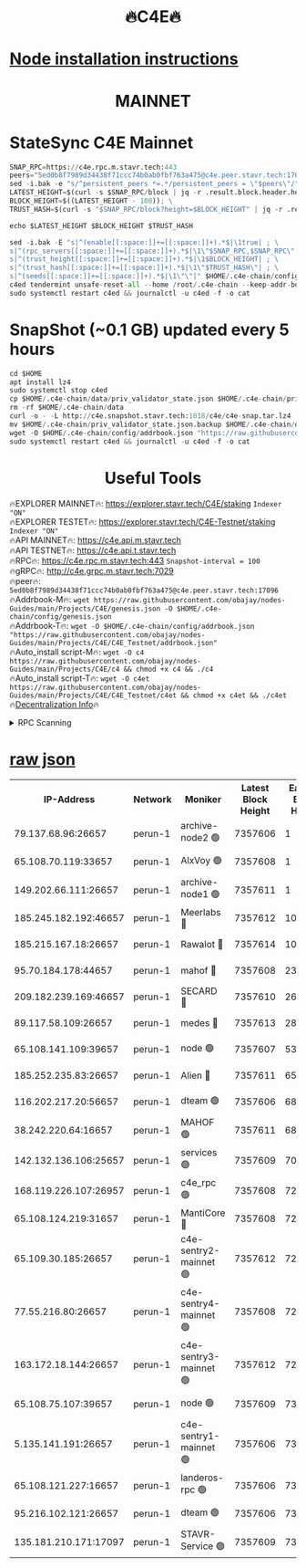 <h1 align="center"> 🔥C4E🔥</h1>

[Node installation instructions](https://github.com/obajay/nodes-Guides/tree/main/Projects/C4E)
=

<h1 align="center"> MAINNET</h1>

# StateSync C4E Mainnet
```python
SNAP_RPC=https://c4e.rpc.m.stavr.tech:443
peers="5ed0b8f7989d34438f71ccc74b0ab0fbf763a475@c4e.peer.stavr.tech:17096"
sed -i.bak -e "s/^persistent_peers *=.*/persistent_peers = \"$peers\"/" $HOME/.c4e-chain/config/config.toml
LATEST_HEIGHT=$(curl -s $SNAP_RPC/block | jq -r .result.block.header.height); \
BLOCK_HEIGHT=$((LATEST_HEIGHT - 100)); \
TRUST_HASH=$(curl -s "$SNAP_RPC/block?height=$BLOCK_HEIGHT" | jq -r .result.block_id.hash)

echo $LATEST_HEIGHT $BLOCK_HEIGHT $TRUST_HASH

sed -i.bak -E "s|^(enable[[:space:]]+=[[:space:]]+).*$|\1true| ; \
s|^(rpc_servers[[:space:]]+=[[:space:]]+).*$|\1\"$SNAP_RPC,$SNAP_RPC\"| ; \
s|^(trust_height[[:space:]]+=[[:space:]]+).*$|\1$BLOCK_HEIGHT| ; \
s|^(trust_hash[[:space:]]+=[[:space:]]+).*$|\1\"$TRUST_HASH\"| ; \
s|^(seeds[[:space:]]+=[[:space:]]+).*$|\1\"\"|" $HOME/.c4e-chain/config/config.toml
c4ed tendermint unsafe-reset-all --home /root/.c4e-chain --keep-addr-book
sudo systemctl restart c4ed && journalctl -u c4ed -f -o cat
```
# SnapShot (~0.1 GB) updated every 5 hours
```python
cd $HOME
apt install lz4
sudo systemctl stop c4ed
cp $HOME/.c4e-chain/data/priv_validator_state.json $HOME/.c4e-chain/priv_validator_state.json.backup
rm -rf $HOME/.c4e-chain/data
curl -o - -L http://c4e.snapshot.stavr.tech:1018/c4e/c4e-snap.tar.lz4 | lz4 -c -d - | tar -x -C $HOME/.c4e-chain --strip-components 2
mv $HOME/.c4e-chain/priv_validator_state.json.backup $HOME/.c4e-chain/data/priv_validator_state.json
wget -O $HOME/.c4e-chain/config/addrbook.json "https://raw.githubusercontent.com/obajay/nodes-Guides/main/Projects/C4E/addrbook.json"
sudo systemctl restart c4ed && journalctl -u c4ed -f -o cat
```
 <h1 align="center"> Useful Tools</h1>

🔥EXPLORER MAINNET🔥:  https://explorer.stavr.tech/C4E/staking            `Indexer "ON"` \
🔥EXPLORER TESTET🔥:   https://explorer.stavr.tech/C4E-Testnet/staking     `Indexer "ON"` \
🔥API MAINNET🔥:       https://c4e.api.m.stavr.tech \
🔥API TESTNET🔥:       https://c4e.api.t.stavr.tech \
🔥RPC🔥:               https://c4e.rpc.m.stavr.tech:443                  `Snapshot-interval = 100` \
🔥gRPC🔥:              http://c4e.grpc.m.stavr.tech:7029 \
🔥peer🔥:              `5ed0b8f7989d34438f71ccc74b0ab0fbf763a475@c4e.peer.stavr.tech:17096` \
🔥Addrbook-M🔥:    ```wget https://raw.githubusercontent.com/obajay/nodes-Guides/main/Projects/C4E/genesis.json -O $HOME/.c4e-chain/config/genesis.json``` \
🔥Addrbook-T🔥:    ```wget -O $HOME/.c4e-chain/config/addrbook.json "https://raw.githubusercontent.com/obajay/nodes-Guides/main/Projects/C4E/C4E_Testnet/addrbook.json"``` \
🔥Auto_install script-M🔥: ```wget -O c4 https://raw.githubusercontent.com/obajay/nodes-Guides/main/Projects/C4E/c4 && chmod +x c4 && ./c4``` \
🔥Auto_install script-T🔥: ```wget -O c4et https://raw.githubusercontent.com/obajay/nodes-Guides/main/Projects/C4E/C4E_Testnet/c4et && chmod +x c4et && ./c4et``` \
🔥[Decentralization Info](https://github.com/obajay/StateSync-snapshots/tree/main/Projects/C4E/Decentralization)🔥




<details>
<summary>RPC Scanning</summary>

<h2 align="center"> We scan nodes in real time every 4 hours. And we provide the final result of RPC endpoints.
We cannot influence the operation of these nodes in any way. </h2>


```python
If Voting Power is higher than 0 --> then the Node is a validator of the network and may be subject to attack and be a potential threat to the chain.
```
```python
We marked such validators with a red symbol
```

</details>

[raw json](https://rpc-check.c4e.stavr.tech/c4e/rpc-c4e-result.json)
=



<table><tr><th>IP-Address</th><th>Network</th><th>Moniker</th><th>Latest Block Height</th><th>Earliest Block Height</th><th>Catching Up</th><th>Tx Index</th><th>Voting Power</th><th>Scan Time</th></tr><tr><td>79.137.68.96:26657</td><td>perun-1</td><td>archive-node2 🟢</td><td>7357606</td><td>1</td><td>False</td><td>on</td><td>0</td><td>2024-02-27T13:38:37.538122543UTC</td></tr><tr><td>65.108.70.119:33657</td><td>perun-1</td><td>AlxVoy 🟢</td><td>7357608</td><td>1</td><td>False</td><td>on</td><td>0</td><td>2024-02-27T13:38:51.756052240UTC</td></tr><tr><td>149.202.66.111:26657</td><td>perun-1</td><td>archive-node1 🟢</td><td>7357611</td><td>1</td><td>False</td><td>on</td><td>0</td><td>2024-02-27T13:39:08.162050418UTC</td></tr><tr><td>185.245.182.192:46657</td><td>perun-1</td><td>Meerlabs 🔴</td><td>7357612</td><td>1051501</td><td>False</td><td>on</td><td>344604</td><td>2024-02-27T13:39:15.253267189UTC</td></tr><tr><td>185.215.167.18:26657</td><td>perun-1</td><td>Rawalot 🔴</td><td>7357614</td><td>1090501</td><td>False</td><td>on</td><td>450091</td><td>2024-02-27T13:39:26.343528518UTC</td></tr><tr><td>95.70.184.178:44657</td><td>perun-1</td><td>mahof 🔴</td><td>7357608</td><td>2342001</td><td>False</td><td>off</td><td>1356389</td><td>2024-02-27T13:38:51.056538333UTC</td></tr><tr><td>209.182.239.169:46657</td><td>perun-1</td><td>SECARD 🔴</td><td>7357610</td><td>2616101</td><td>False</td><td>off</td><td>749308</td><td>2024-02-27T13:39:03.511863384UTC</td></tr><tr><td>89.117.58.109:26657</td><td>perun-1</td><td>medes 🔴</td><td>7357613</td><td>2826001</td><td>False</td><td>off</td><td>891015</td><td>2024-02-27T13:39:21.962393347UTC</td></tr><tr><td>65.108.141.109:39657</td><td>perun-1</td><td>node 🟢</td><td>7357607</td><td>5303301</td><td>False</td><td>on</td><td>0</td><td>2024-02-27T13:38:39.898783102UTC</td></tr><tr><td>185.252.235.83:26657</td><td>perun-1</td><td>Alien 🔴</td><td>7357611</td><td>6502501</td><td>False</td><td>on</td><td>648215</td><td>2024-02-27T13:39:08.452498169UTC</td></tr><tr><td>116.202.217.20:56657</td><td>perun-1</td><td>dteam 🟢</td><td>7357606</td><td>6800901</td><td>False</td><td>on</td><td>0</td><td>2024-02-27T13:38:36.881131392UTC</td></tr><tr><td>38.242.220.64:16657</td><td>perun-1</td><td>MAHOF 🟢</td><td>7357611</td><td>6885501</td><td>False</td><td>on</td><td>0</td><td>2024-02-27T13:39:05.856063067UTC</td></tr><tr><td>142.132.136.106:25657</td><td>perun-1</td><td>services 🟢</td><td>7357609</td><td>7012001</td><td>False</td><td>on</td><td>0</td><td>2024-02-27T13:38:54.310790304UTC</td></tr><tr><td>168.119.226.107:26957</td><td>perun-1</td><td>c4e_rpc 🟢</td><td>7357608</td><td>7257608</td><td>False</td><td>on</td><td>0</td><td>2024-02-27T13:38:44.206878618UTC</td></tr><tr><td>65.108.124.219:31657</td><td>perun-1</td><td>MantiCore 🔴</td><td>7357608</td><td>7257608</td><td>False</td><td>off</td><td>729635</td><td>2024-02-27T13:38:50.662169537UTC</td></tr><tr><td>65.109.30.185:26657</td><td>perun-1</td><td>c4e-sentry2-mainnet 🟢</td><td>7357612</td><td>7284001</td><td>False</td><td>on</td><td>0</td><td>2024-02-27T13:39:14.953159434UTC</td></tr><tr><td>77.55.216.80:26657</td><td>perun-1</td><td>c4e-sentry4-mainnet 🟢</td><td>7357608</td><td>7297001</td><td>False</td><td>on</td><td>0</td><td>2024-02-27T13:38:51.418160162UTC</td></tr><tr><td>163.172.18.144:26657</td><td>perun-1</td><td>c4e-sentry3-mainnet 🟢</td><td>7357612</td><td>7297001</td><td>False</td><td>on</td><td>0</td><td>2024-02-27T13:39:15.566053321UTC</td></tr><tr><td>65.108.75.107:39657</td><td>perun-1</td><td>node 🟢</td><td>7357609</td><td>7300001</td><td>False</td><td>on</td><td>0</td><td>2024-02-27T13:38:54.627416443UTC</td></tr><tr><td>5.135.141.191:26657</td><td>perun-1</td><td>c4e-sentry1-mainnet 🟢</td><td>7357606</td><td>7300501</td><td>False</td><td>on</td><td>0</td><td>2024-02-27T13:38:36.289405955UTC</td></tr><tr><td>65.108.121.227:16657</td><td>perun-1</td><td>landeros-rpc 🟢</td><td>7357606</td><td>7348901</td><td>False</td><td>on</td><td>0</td><td>2024-02-27T13:38:36.616298584UTC</td></tr><tr><td>95.216.102.121:26657</td><td>perun-1</td><td>dteam 🟢</td><td>7357606</td><td>7355701</td><td>False</td><td>on</td><td>0</td><td>2024-02-27T13:38:37.221556163UTC</td></tr><tr><td>135.181.210.171:17097</td><td>perun-1</td><td>STAVR-Service 🟢</td><td>7357609</td><td>7357001</td><td>False</td><td>on</td><td>0</td><td>2024-02-27T13:38:54.945687037UTC</td></tr></table>
